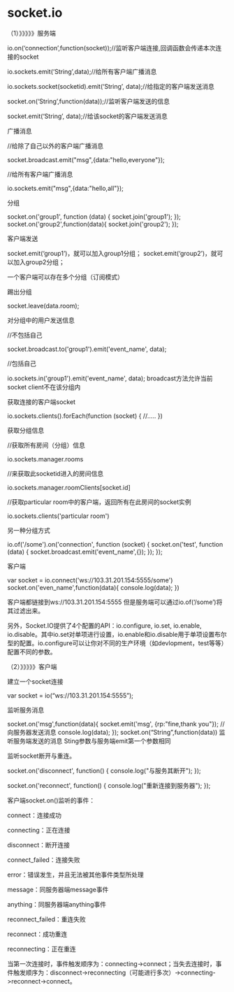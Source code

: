 # socket.io
（1）》》》》》服务端

io.on(‘connection’,function(socket));//监听客户端连接,回调函数会传递本次连接的socket

io.sockets.emit(‘String’,data);//给所有客户端广播消息

io.sockets.socket(socketid).emit(‘String’, data);//给指定的客户端发送消息

socket.on(‘String’,function(data));//监听客户端发送的信息

socket.emit(‘String’, data);//给该socket的客户端发送消息

广播消息

//给除了自己以外的客户端广播消息

socket.broadcast.emit("msg",{data:"hello,everyone"}); 

//给所有客户端广播消息

io.sockets.emit("msg",{data:"hello,all"});

分组

socket.on('group1', function (data) {
        socket.join('group1');
});
socket.on('group2',function(data){
        socket.join('group2');
 });
 
客户端发送

socket.emit(‘group1’)，就可以加入group1分组；
socket.emit(‘group2’)，就可以加入group2分组；

一个客户端可以存在多个分组（订阅模式）

踢出分组

socket.leave(data.room);

对分组中的用户发送信息

//不包括自己

socket.broadcast.to('group1').emit('event_name', data);

//包括自己

io.sockets.in('group1').emit('event_name', data);
broadcast方法允许当前socket client不在该分组内

获取连接的客户端socket

io.sockets.clients().forEach(function (socket) {
    //.....
})

获取分组信息

//获取所有房间（分组）信息

io.sockets.manager.rooms

//来获取此socketid进入的房间信息

io.sockets.manager.roomClients[socket.id]

//获取particular room中的客户端，返回所有在此房间的socket实例

io.sockets.clients('particular room')

另一种分组方式

io.of('/some').on('connection', function (socket) {
    socket.on('test', function (data) {
        socket.broadcast.emit('event_name',{});
    });
});

客户端

var socket = io.connect('ws://103.31.201.154:5555/some')
socket.on('even_name',function(data){
   console.log(data);
})

客户端都链接到ws://103.31.201.154:5555 但是服务端可以通过io.of(‘/some’)将其过滤出来。

另外，Socket.IO提供了4个配置的API：io.configure, io.set, io.enable, io.disable。其中io.set对单项进行设置，io.enable和io.disable用于单项设置布尔型的配置。io.configure可以让你对不同的生产环境（如devlopment，test等等）配置不同的参数。

（2）》》》》》客户端

建立一个socket连接

var socket = io(“ws://103.31.201.154:5555”);

监听服务消息

socket.on('msg',function(data){
    socket.emit('msg', {rp:"fine,thank you"}); //向服务器发送消息
    console.log(data);
});
socket.on(“String”,function(data)) 监听服务端发送的消息 Sting参数与服务端emit第一个参数相同

监听socket断开与重连。

socket.on('disconnect', function() {
    console.log("与服务其断开");
});


socket.on('reconnect', function() {
    console.log("重新连接到服务器");
});

客户端socket.on()监听的事件：

connect：连接成功

connecting：正在连接

disconnect：断开连接

connect_failed：连接失败

error：错误发生，并且无法被其他事件类型所处理

message：同服务器端message事件

anything：同服务器端anything事件

reconnect_failed：重连失败

reconnect：成功重连

reconnecting：正在重连

当第一次连接时，事件触发顺序为：connecting->connect；当失去连接时，事件触发顺序为：disconnect->reconnecting（可能进行多次）->connecting->reconnect->connect。
